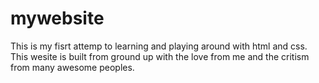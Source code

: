 # mywebsite
This is my fisrt attemp to learning and playing around with html and css. This wesite is built from ground up with the love from me and the critism from many awesome peoples.

